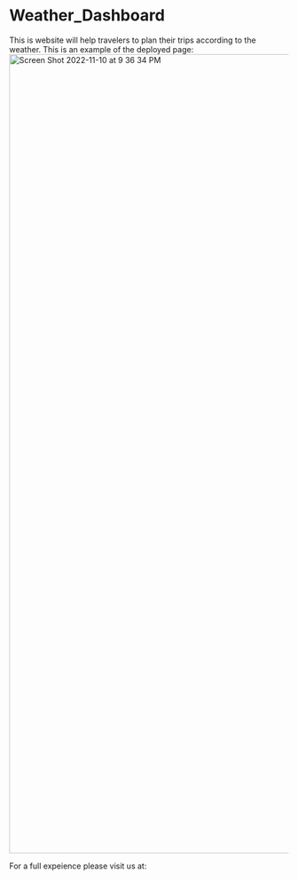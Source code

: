 # Weather_Dashboard
This is website will help travelers to plan their trips according to the weather.
This is an example of the deployed page:
<img width="1440" alt="Screen Shot 2022-11-10 at 9 36 34 PM" src="https://user-images.githubusercontent.com/111701536/201250559-7f07c508-7b3e-4496-8d87-1bd62ec2da3e.png">

For a full expeience please visit us at:
